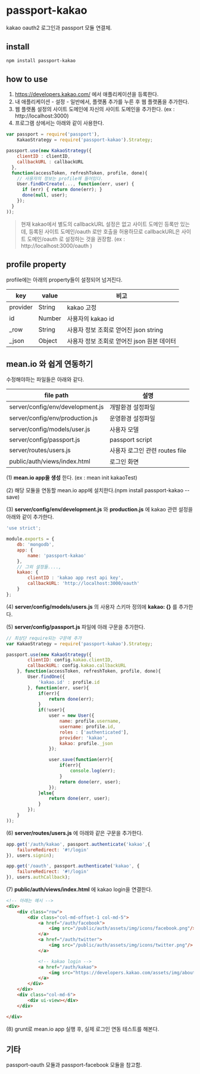 # passport-kakao
kakao oauth2 로그인과 passport 모듈 연결체.

## install
```sh
npm install passport-kakao
```

## how to use

1. https://developers.kakao.com/ 에서 애플리케이션을 등록한다.
2. 내 애플리케이션 - 설정 - 일반에서, 플랫폼 추가를 누른 후 웹 플랫폼을 추가한다.
3. 웹 플랫폼 설정의 사이트 도메인에 자신의 사이트 도메인을 추가한다. (ex : http://localhost:3000)
4. 프로그램 상에서는 아래와 같이 사용한다.

```javascript
var passport = require('passport'),
    KakaoStrategy = require('passport-kakao').Strategy;

passport.use(new KakaoStrategy({
    clientID : clientID,
    callbackURL : callbackURL
  },
  function(accessToken, refreshToken, profile, done){
    // 사용자의 정보는 profile에 들어있다.
    User.findOrCreate(..., function(err, user) {
      if (err) { return done(err); }
      done(null, user);
    });
  }
));
```
> 현재 kakao에서 별도의 callbackURL 설정은 없고 사이트 도메인 등록만 있는데, 등록된 사이트 도메인/oauth 로만 호출을 허용하므로 callbackURL은 사이트 도메인/oauth 로 설정하는 것을 권장함. (ex : http://localhost:3000/oauth )


## profile property
profile에는 아래의 property들이 설정되어 넘겨진다.

| key   | value | 비고 |
| ----- |-------| ---- |
| provider | String | kakao 고정 |
| id | Number | 사용자의 kakao id |
| _row | String | 사용자 정보 조회로 얻어진 json string |
| _json | Object | 사용자 정보 조회로 얻어진 json 원본 데이터 |

## mean.io 와 쉽게 연동하기

수정해야하는 파일들은 아래와 같다.

| file path | 설명 |
| ----------|-----|
| server/config/env/development.js | 개발환경 설정파일 |
| server/config/env/production.js | 운영환경 설정파일 |
| server/config/models/user.js | 사용자 모델 |
| server/config/passport.js | passport script |
| server/routes/users.js | 사용자 로그인 관련 routes file |
| public/auth/views/index.html | 로그인 화면 |

(1) **mean.io app을 생성** 한다. (ex : mean init kakaoTest)

(2) 해당 모듈을 연동할 mean.io app에 설치한다.(npm install passport-kakao --save)

(3) **server/config/env/development.js** 와 **production.js** 에 kakao 관련 설정을 아래와 같이 추가한다.

```javascript
'use strict';

module.exports = {
    db: 'mongodb',
    app: {
        name: 'passport-kakao'
    },
    // 그외 설정들....,
    kakao: {
        clientID : 'kakao app rest api key',
        callbackURL: 'http://localhost:3000/oauth'
    }
};
```

(4) **server/config/models/users.js** 의 사용자 스키마 정의에 **kakao: {}** 를 추가한다.

(5) **server/config/passport.js** 파일에 아래 구문을 추가한다.

```javascript
// 최상단 require되는 구문에 추가
var KakaoStrategy = require('passport-kakao').Strategy;

passport.use(new KakaoStrategy({
        clientID: config.kakao.clientID,
        callbackURL: config.kakao.callbackURL
    }, function(accessToken, refreshToken, profile, done){
        User.findOne({
            'kakao.id' : profile.id
        }, function(err, user){
            if(err){
                return done(err);
            }
            if(!user){
                user = new User({
                    name: profile.username,
                    username: profile.id,
                    roles : ['authenticated'],
                    provider: 'kakao',
                    kakao: profile._json
                });

                user.save(function(err){
                    if(err){
                        console.log(err);
                    }
                    return done(err, user);
                });
            }else{
                return done(err, user);
            }
        });
    }
));
```

(6) **server/routes/users.js** 에 아래와 같은 구문을 추가한다.
```javascript
app.get('/auth/kakao', passport.authenticate('kakao',{
    failureRedirect: '#!/login'
}), users.signin);

app.get('/oauth', passport.authenticate('kakao', {
    failureRedirect: '#!/login'
}), users.authCallback);
```

(7) **public/auth/views/index.html** 에 kakao login을 연결한다.
```html
<!-- 아래는 예시 -->
<div>
    <div class="row">
        <div class="col-md-offset-1 col-md-5">
            <a href="/auth/facebook">
                <img src="/public/auth/assets/img/icons/facebook.png"/>
            </a>
            <a href="/auth/twitter">
                <img src="/public/auth/assets/img/icons/twitter.png"/>
            </a>

            <!-- kakao login -->
            <a href="/auth/kakao">
                <img src="https://developers.kakao.com/assets/img/about/logos/kakaolink/kakaolink_btn_medium.png"/>
            </a>
        </div>
    </div>
    <div class="col-md-6">
        <div ui-view></div>
    </div>

</div>
```

(8) grunt로 mean.io app 실행 후, 실제 로그인 연동 테스트를 해본다.

## 기타
passport-oauth 모듈과 passport-facebook 모듈을 참고함.


